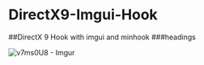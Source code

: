 # DirectX9-Imgui-Hook

##DirectX 9 Hook with imgui and minhook
###headings

![v7ms0U8 - Imgur](https://user-images.githubusercontent.com/34404195/78591004-0b8aa900-7843-11ea-91ec-609f0a16c4c6.png)
